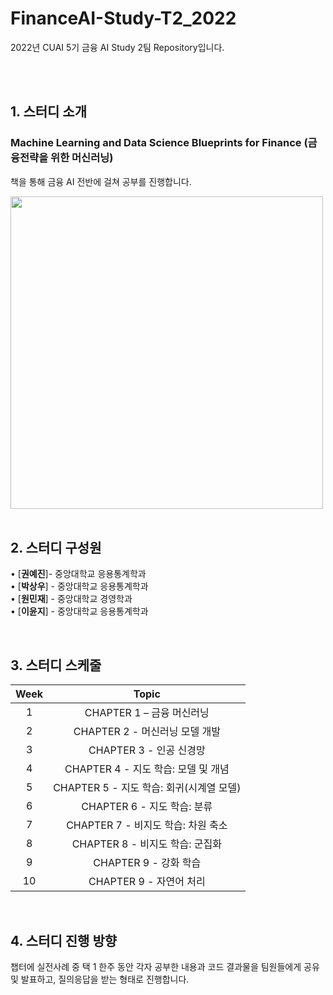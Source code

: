 # FinanceAI-Study-T2_2022
2022년 CUAI 5기 금융 AI Study 2팀 Repository입니다.

<br/>

<br>

## 1. 스터디 소개

### Machine Learning and Data Science Blueprints for Finance (금융전략을 위한 머신러닝)
 책을 통해 금융 AI 전반에 걸쳐 공부를 진행합니다.

<img src="https://blog.kakaocdn.net/dn/cRCTxQ/btrt83HgbxY/63uKMkMwOy8K5z5WyZqbpk/img.jpg" width="500" height="500"/>  
<br/>

<br>

## 2. 스터디 구성원

• [**권예진**]-  중앙대학교  응용통계학과  
• [**박상우**] - 중앙대학교 응용통계학과  
• [**원민재**] - 중앙대학교 경영학과   
• [**이윤지**] - 중앙대학교 응용통계학과
<br/>

<br>


## 3. 스터디 스케줄

|Week | Topic  
|:----------------:|:------:|
| 1| CHAPTER 1 – 금융 머신러닝  
| 2| CHAPTER 2 - 머신러닝 모델 개발    
| 3| CHAPTER 3 - 인공 신경망   
| 4| CHAPTER 4 - 지도 학습: 모델 및 개념   
| 5| CHAPTER 5 - 지도 학습: 회귀(시계열 모델)   
| 6| CHAPTER 6 - 지도 학습: 분류  
| 7| CHAPTER 7 - 비지도 학습: 차원 축소   
| 8| CHAPTER 8 - 비지도 학습: 군집화   
| 9| CHAPTER 9 - 강화 학습   
| 10| CHAPTER 9 - 자연어 처리   
<br>

## 4. 스터디 진행 방향
 
챕터에 실전사례 중 택 1 한주 동안 각자 공부한 내용과 코드 결과물을 팀원들에게 공유 및 발표하고, 질의응답을 받는 형태로 진행합니다. 


